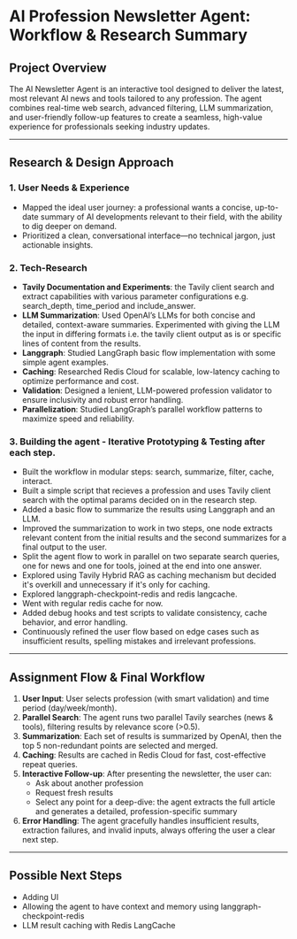# AI Profession Newsletter Agent: Workflow & Research Summary

## Project Overview
The AI Newsletter Agent is an interactive tool designed to deliver the latest, most relevant AI news and tools tailored to any profession. The agent combines real-time web search, advanced filtering, LLM summarization, and user-friendly follow-up features to create a seamless, high-value experience for professionals seeking industry updates.

---

## Research & Design Approach

### 1. User Needs & Experience
- Mapped the ideal user journey: a professional wants a concise, up-to-date summary of AI developments relevant to their field, with the ability to dig deeper on demand.
- Prioritized a clean, conversational interface—no technical jargon, just actionable insights.

### 2. Tech-Research
- **Tavily Documentation and Experiments**: the Tavily client search and extract capabilities with various parameter configurations e.g. search_depth, time_period and include_answer.
- **LLM Summarization**: Used OpenAI’s LLMs for both concise and detailed, context-aware summaries. Experimented with giving the LLM the input in differing formats i.e. the tavily client output as is or specific lines of content from the results.
- **Langgraph**: Studied LangGraph basic flow implementation with some simple agent examples.
- **Caching**: Researched Redis Cloud for scalable, low-latency caching to optimize performance and cost.
- **Validation**: Designed a lenient, LLM-powered profession validator to ensure inclusivity and robust error handling.
- **Parallelization**: Studied LangGraph’s parallel workflow patterns to maximize speed and reliability.

### 3. Building the agent - Iterative Prototyping & Testing after each step.
- Built the workflow in modular steps: search, summarize, filter, cache, interact.
- Built a simple script that recieves a profession and uses Tavily client search with the optimal params decided on in the research step.
- Added a basic flow to summarize the results using Langgraph and an LLM.
- Improved the summarization to work in two steps, one node extracts relevant content from the initial results and the second summarizes for a final output to the user.
- Split the agent flow to work in parallel on two separate search queries, one for news and one for tools, joined at the end into one answer.
- Explored using Tavily Hybrid RAG as caching mechanism but decided it's overkill and unnecessary if it's only for caching. 
- Explored langgraph-checkpoint-redis and redis langcache.
- Went with regular redis cache for now.
- Added debug hooks and test scripts to validate consistency, cache behavior, and error handling.
- Continuously refined the user flow based on edge cases such as insufficient results, spelling mistakes and irrelevant professions.

---

## Assignment Flow & Final Workflow

1. **User Input**: User selects profession (with smart validation) and time period (day/week/month).
2. **Parallel Search**: The agent runs two parallel Tavily searches (news & tools), filtering results by relevance score (>0.5).
3. **Summarization**: Each set of results is summarized by OpenAI, then the top 5 non-redundant points are selected and merged.
4. **Caching**: Results are cached in Redis Cloud for fast, cost-effective repeat queries.
5. **Interactive Follow-up**: After presenting the newsletter, the user can:
    - Ask about another profession
    - Request fresh results
    - Select any point for a deep-dive: the agent extracts the full article and generates a detailed, profession-specific summary
6. **Error Handling**: The agent gracefully handles insufficient results, extraction failures, and invalid inputs, always offering the user a clear next step.

---

## Possible Next Steps
- Adding UI
- Allowing the agent to have context and memory using langgraph-checkpoint-redis
- LLM result caching with Redis LangCache
